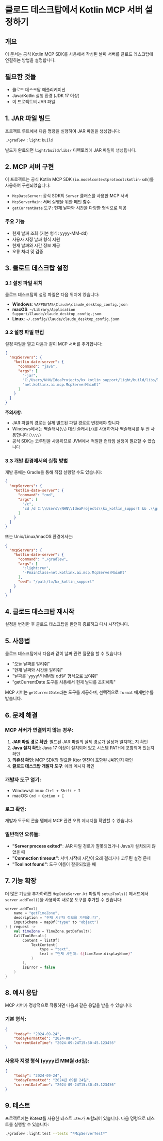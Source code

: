 # 클로드 데스크탑에서 Kotlin MCP 서버 설정하기

## 개요
이 문서는 공식 Kotlin MCP SDK를 사용해서 작성된 날짜 서버를 클로드 데스크탑에 연결하는 방법을 설명합니다.

## 필요한 것들
- 클로드 데스크탑 애플리케이션
- Java/Kotlin 실행 환경 (JDK 17 이상)
- 이 프로젝트의 JAR 파일

## 1. JAR 파일 빌드

프로젝트 루트에서 다음 명령을 실행하여 JAR 파일을 생성합니다:

```bash
./gradlew :light:build
```

빌드가 완료되면 `light/build/libs/` 디렉토리에 JAR 파일이 생성됩니다.

## 2. MCP 서버 구현

이 프로젝트는 공식 Kotlin MCP SDK (`io.modelcontextprotocol:kotlin-sdk`)를 사용하여 구현되었습니다:

- `McpDateServer`: 공식 SDK의 `Server` 클래스를 사용한 MCP 서버
- `McpServerMain`: 서버 실행을 위한 메인 함수
- `getCurrentDate` 도구: 현재 날짜와 시간을 다양한 형식으로 제공

### 주요 기능
- 현재 날짜 조회 (기본 형식: yyyy-MM-dd)
- 사용자 지정 날짜 형식 지원
- 현재 날짜와 시간 정보 제공
- 오류 처리 및 검증

## 3. 클로드 데스크탑 설정

### 3.1 설정 파일 위치
클로드 데스크탑의 설정 파일은 다음 위치에 있습니다:

- **Windows**: `%APPDATA%\Claude\claude_desktop_config.json`
- **macOS**: `~/Library/Application Support/Claude/claude_desktop_config.json`
- **Linux**: `~/.config/Claude/claude_desktop_config.json`

### 3.2 설정 파일 편집

설정 파일을 열고 다음과 같이 MCP 서버를 추가합니다:

```json
{
  "mcpServers": {
    "kotlin-date-server": {
      "command": "java",
      "args": [
        "-jar",
        "C:/Users/NHN/IdeaProjects/kx_kotlin_support/light/build/libs/light.jar",
        "net.kotlinx.ai.mcp.McpServerMainKt"
      ]
    }
  }
}
```

**주의사항**:
- JAR 파일의 경로는 실제 빌드된 파일 경로로 변경해야 합니다
- Windows에서는 백슬래시(`\\`) 대신 슬래시(`/`)를 사용하거나 백슬래시를 두 번 사용합니다 (`\\\\`)
- 공식 SDK는 코루틴을 사용하므로 JVM에서 적절한 런타임 설정이 필요할 수 있습니다

### 3.3 개발 환경에서의 실행 방법

개발 중에는 Gradle을 통해 직접 실행할 수도 있습니다:

```json
{
  "mcpServers": {
    "kotlin-date-server": {
      "command": "cmd",
      "args": [
        "/c",
        "cd /d C:\\Users\\NHN\\IdeaProjects\\kx_kotlin_support && .\\gradlew.bat :light:run -PmainClass=net.kotlinx.ai.mcp.McpServerMainKt"
      ]
    }
  }
}
```

또는 Unix/Linux/macOS 환경에서는:

```json
{
  "mcpServers": {
    "kotlin-date-server": {
      "command": "./gradlew",
      "args": [
        ":light:run",
        "-PmainClass=net.kotlinx.ai.mcp.McpServerMainKt"
      ],
      "cwd": "/path/to/kx_kotlin_support"
    }
  }
}
```

## 4. 클로드 데스크탑 재시작

설정을 변경한 후 클로드 데스크탑을 완전히 종료하고 다시 시작합니다.

## 5. 사용법

클로드 데스크탑에서 다음과 같이 날짜 관련 질문을 할 수 있습니다:

- "오늘 날짜를 알려줘"
- "현재 날짜와 시간을 알려줘"
- "날짜를 'yyyy년 MM월 dd일' 형식으로 보여줘"
- "getCurrentDate 도구를 사용해서 현재 날짜를 조회해줘"

MCP 서버는 `getCurrentDate`라는 도구를 제공하며, 선택적으로 `format` 매개변수를 받습니다.

## 6. 문제 해결

### MCP 서버가 연결되지 않는 경우:
1. **JAR 파일 경로 확인**: 빌드된 JAR 파일의 실제 경로가 설정과 일치하는지 확인
2. **Java 설치 확인**: Java 17 이상이 설치되어 있고 시스템 PATH에 포함되어 있는지 확인
3. **의존성 확인**: MCP SDK와 필요한 Ktor 엔진이 포함된 JAR인지 확인
4. **클로드 데스크탑 개발자 도구**: 에러 메시지 확인

### 개발자 도구 열기:
- Windows/Linux: `Ctrl + Shift + I`
- macOS: `Cmd + Option + I`

### 로그 확인:
개발자 도구의 콘솔 탭에서 MCP 관련 오류 메시지를 확인할 수 있습니다.

### 일반적인 오류들:
- **"Server process exited"**: JAR 파일 경로가 잘못되었거나 Java가 설치되지 않았을 때
- **"Connection timeout"**: 서버 시작에 시간이 오래 걸리거나 코루틴 설정 문제
- **"Tool not found"**: 도구 이름이 잘못되었을 때

## 7. 기능 확장

더 많은 기능을 추가하려면 `McpDateServer.kt` 파일의 `setupTools()` 메서드에서 `server.addTool()`을 사용하여 새로운 도구를 추가할 수 있습니다:

```kotlin
server.addTool(
    name = "getTimeZone",
    description = "현재 시간대 정보를 가져옵니다",
    inputSchema = mapOf("type" to "object")
) { request ->
    val timeZone = TimeZone.getDefault()
    CallToolResult(
        content = listOf(
            TextContent(
                type = "text",
                text = "현재 시간대: ${timeZone.displayName}"
            )
        ),
        isError = false
    )
}
```

## 8. 예시 응답

MCP 서버가 정상적으로 작동하면 다음과 같은 응답을 받을 수 있습니다:

### 기본 형식:
```json
{
    "today": "2024-09-24",
    "todayFormatted": "2024-09-24",
    "currentDateTime": "2024-09-24T15:30:45.123456"
}
```

### 사용자 지정 형식 (yyyy년 MM월 dd일):
```json
{
    "today": "2024-09-24",
    "todayFormatted": "2024년 09월 24일",
    "currentDateTime": "2024-09-24T15:30:45.123456"
}
```

## 9. 테스트

프로젝트에는 Kotest를 사용한 테스트 코드가 포함되어 있습니다. 다음 명령으로 테스트를 실행할 수 있습니다:

```bash
./gradlew :light:test --tests "*McpServerTest*"
```